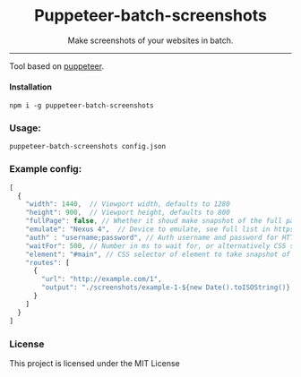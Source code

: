 <h1 align="center">Puppeteer-batch-screenshots</h1>

<p align="center">Make screenshots of your websites in batch.</p>

<hr/>

<p>Tool based on <a href="https://github.com/GoogleChrome/puppeteer">puppeteer</a>.</p>

<h4>Installation</h4>

```shell
npm i -g puppeteer-batch-screenshots
```
<h3>Usage:</h3>

```shell
puppeteer-batch-screenshots config.json
```

<h3>Example config: </h3>

```js
[
  {
    "width": 1440,  // Viewport width, defaults to 1280
    "height": 900,  // Viewport height, defaults to 800
    "fullPage": false, // Whether it shoud make snapshot of the full page, regardless supplied height
    "emulate": "Nexus 4",  // Device to emulate, see full list in https://github.com/GoogleChrome/puppeteer/blob/master/lib/DeviceDescriptors.js
    "auth" : "username;password", // Auth username and password for HTTP basic auth
    "waitFor": 500, // Number in ms to wait for, or alternatively CSS selector (e.g. ".footer") to wait to appear
    "element": "#main", // CSS selector of element to take snapshot of
    "routes": [
      {
        "url": "http://example.com/1",
        "output": "./screenshots/example-1-${new Date().toISOString()}.png" // Output field is evaluated to enable template literals w/js code. Supported file extensions: PNG, JPEG/JPG and PDF
      }
    ]
  }
]
```

<h3>License</h3>

This project is licensed under the MIT License
